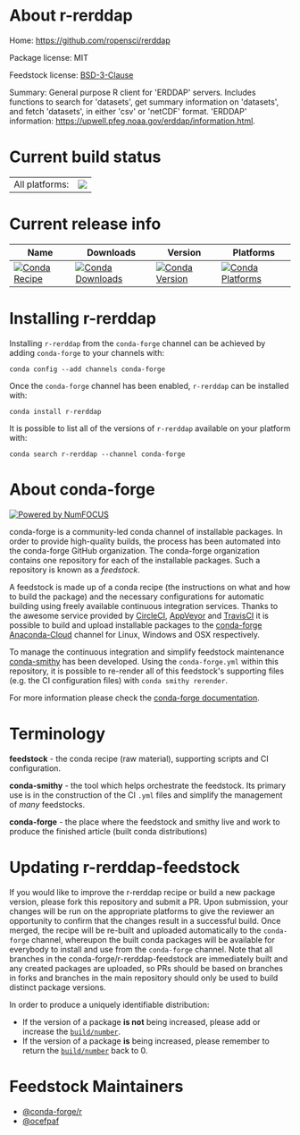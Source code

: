 About r-rerddap
===============

Home: https://github.com/ropensci/rerddap

Package license: MIT

Feedstock license: [BSD-3-Clause](https://github.com/conda-forge/r-rerddap-feedstock/blob/master/LICENSE.txt)

Summary: General purpose R client for 'ERDDAP' servers. Includes functions to search for 'datasets', get summary information on 'datasets', and fetch 'datasets', in either 'csv' or 'netCDF' format. 'ERDDAP' information: <https://upwell.pfeg.noaa.gov/erddap/information.html>.

Current build status
====================


<table><tr><td>All platforms:</td>
    <td>
      <a href="https://dev.azure.com/conda-forge/feedstock-builds/_build/latest?definitionId=4842&branchName=master">
        <img src="https://dev.azure.com/conda-forge/feedstock-builds/_apis/build/status/r-rerddap-feedstock?branchName=master">
      </a>
    </td>
  </tr>
</table>

Current release info
====================

| Name | Downloads | Version | Platforms |
| --- | --- | --- | --- |
| [![Conda Recipe](https://img.shields.io/badge/recipe-r--rerddap-green.svg)](https://anaconda.org/conda-forge/r-rerddap) | [![Conda Downloads](https://img.shields.io/conda/dn/conda-forge/r-rerddap.svg)](https://anaconda.org/conda-forge/r-rerddap) | [![Conda Version](https://img.shields.io/conda/vn/conda-forge/r-rerddap.svg)](https://anaconda.org/conda-forge/r-rerddap) | [![Conda Platforms](https://img.shields.io/conda/pn/conda-forge/r-rerddap.svg)](https://anaconda.org/conda-forge/r-rerddap) |

Installing r-rerddap
====================

Installing `r-rerddap` from the `conda-forge` channel can be achieved by adding `conda-forge` to your channels with:

```
conda config --add channels conda-forge
```

Once the `conda-forge` channel has been enabled, `r-rerddap` can be installed with:

```
conda install r-rerddap
```

It is possible to list all of the versions of `r-rerddap` available on your platform with:

```
conda search r-rerddap --channel conda-forge
```


About conda-forge
=================

[![Powered by NumFOCUS](https://img.shields.io/badge/powered%20by-NumFOCUS-orange.svg?style=flat&colorA=E1523D&colorB=007D8A)](http://numfocus.org)

conda-forge is a community-led conda channel of installable packages.
In order to provide high-quality builds, the process has been automated into the
conda-forge GitHub organization. The conda-forge organization contains one repository
for each of the installable packages. Such a repository is known as a *feedstock*.

A feedstock is made up of a conda recipe (the instructions on what and how to build
the package) and the necessary configurations for automatic building using freely
available continuous integration services. Thanks to the awesome service provided by
[CircleCI](https://circleci.com/), [AppVeyor](https://www.appveyor.com/)
and [TravisCI](https://travis-ci.com/) it is possible to build and upload installable
packages to the [conda-forge](https://anaconda.org/conda-forge)
[Anaconda-Cloud](https://anaconda.org/) channel for Linux, Windows and OSX respectively.

To manage the continuous integration and simplify feedstock maintenance
[conda-smithy](https://github.com/conda-forge/conda-smithy) has been developed.
Using the ``conda-forge.yml`` within this repository, it is possible to re-render all of
this feedstock's supporting files (e.g. the CI configuration files) with ``conda smithy rerender``.

For more information please check the [conda-forge documentation](https://conda-forge.org/docs/).

Terminology
===========

**feedstock** - the conda recipe (raw material), supporting scripts and CI configuration.

**conda-smithy** - the tool which helps orchestrate the feedstock.
                   Its primary use is in the construction of the CI ``.yml`` files
                   and simplify the management of *many* feedstocks.

**conda-forge** - the place where the feedstock and smithy live and work to
                  produce the finished article (built conda distributions)


Updating r-rerddap-feedstock
============================

If you would like to improve the r-rerddap recipe or build a new
package version, please fork this repository and submit a PR. Upon submission,
your changes will be run on the appropriate platforms to give the reviewer an
opportunity to confirm that the changes result in a successful build. Once
merged, the recipe will be re-built and uploaded automatically to the
`conda-forge` channel, whereupon the built conda packages will be available for
everybody to install and use from the `conda-forge` channel.
Note that all branches in the conda-forge/r-rerddap-feedstock are
immediately built and any created packages are uploaded, so PRs should be based
on branches in forks and branches in the main repository should only be used to
build distinct package versions.

In order to produce a uniquely identifiable distribution:
 * If the version of a package **is not** being increased, please add or increase
   the [``build/number``](https://conda.io/docs/user-guide/tasks/build-packages/define-metadata.html#build-number-and-string).
 * If the version of a package **is** being increased, please remember to return
   the [``build/number``](https://conda.io/docs/user-guide/tasks/build-packages/define-metadata.html#build-number-and-string)
   back to 0.

Feedstock Maintainers
=====================

* [@conda-forge/r](https://github.com/conda-forge/r/)
* [@ocefpaf](https://github.com/ocefpaf/)


